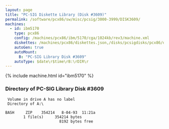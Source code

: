 ```yaml
---
layout: page
title: "PC-SIG Diskette Library (Disk #3609)"
permalink: /software/pcx86/sw/misc/pcsig/3000-3999/DISK3609/
machines:
  - id: ibm5170
    type: pcx86
    config: /machines/pcx86/ibm/5170/cga/1024kb/rev3/machine.xml
    diskettes: /machines/pcx86/diskettes.json,/disks/pcsigdisks/pcx86/diskettes.json
    autoGen: true
    autoMount:
      B: "PC-SIG Library Disk #3609"
    autoType: $date\r$time\rB:\rDIR\r
---
```


{% include machine.html id="ibm5170" %}

### Directory of PC-SIG Library Disk #3609

     Volume in drive A has no label
     Directory of A:\

    BASH     ZIP    354214   8-04-93  11:21a
            1 file(s)     354214 bytes
                            8192 bytes free
